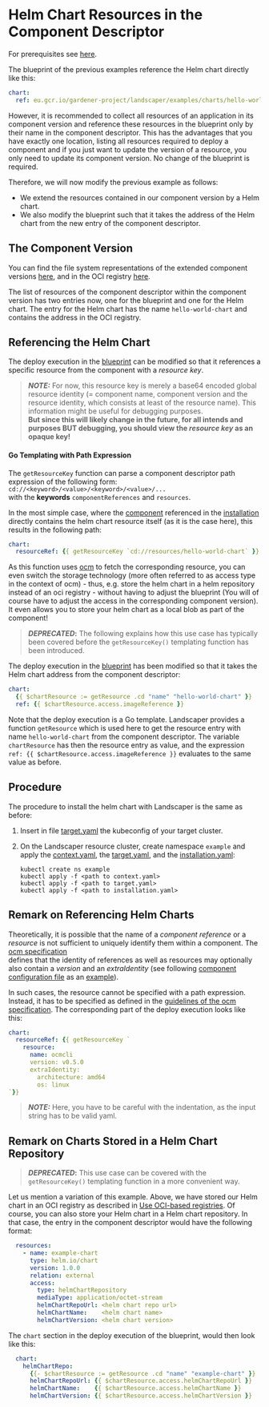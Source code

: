 # Helm Chart Resources in the Component Descriptor

For prerequisites see [here](../../README.md#prerequisites-and-basic-definitions).

The blueprint of the previous examples reference the Helm chart directly like this:

```yaml
chart:
  ref: eu.gcr.io/gardener-project/landscaper/examples/charts/hello-world:1.0.0
```

However, it is recommended to collect all resources of an application in its component version and reference these
resources in the blueprint only by their name in the component descriptor. This has the
advantages that you have exactly one location, listing all resources required to deploy a component and if you just
want to update the version of a resource, you only need to update its component version. No change of
the blueprint is required.

Therefore, we will now modify the previous example as follows:

- We extend the resources contained in our component version by a Helm chart.
- We also modify the blueprint such that it takes the address of the Helm chart from the new entry of the component 
  descriptor.


## The Component Version

You can find the file system representations of the extended component versions [here](https://github.com/gardener/landscaper/tree/master/docs/guided-tour/blueprints/helm-chart-resource/component-archive/v2-external), and in the OCI registry [here](https://eu.gcr.io/gardener-project/landscaper/examples/component-descriptors/github.com/gardener/landscaper-examples/guided-tour/helm-chart-resource).

The list of resources of the component descriptor within the component version has two entries now, one for the 
blueprint and one for the Helm chart. The entry for the Helm chart has the name `hello-world-chart` and contains the 
address in the OCI registry.

## Referencing the Helm Chart
The deploy execution in the [blueprint](./blueprint/blueprint.yaml) can be modified so that it references a specific
resource from the component with a *resource key*.
> **_NOTE:_** For now, this resource key is merely a base64 encoded global resource identity (= component name, 
> component version and the resource identity, which consists at least of the resource name). This information
> might be useful for debugging purposes.  
> **But since this will likely change in the future, for all intends and purposes BUT debugging, you should view the 
> *resource key* as an opaque key!**

#### Go Templating with Path Expression
The `getResourceKey` function can parse a component descriptor path expression of the following form:
`cd://<keyword>/<value>/<keyword>/<value>/...`  
with the **keywords** `componentReferences` and `resources`.

In the most simple case, where the [component](./component-archive/v2-external/component-descriptor.yaml) referenced in 
the [installation](./installation/installation.yaml) directly contains the helm chart resource itself (as it is the case
here), this results in the following path:

```yaml
chart:
  resourceRef: {{ getResourceKey `cd://resources/hello-world-chart` }}
```

As this function uses [ocm](https://ocm.software/) to fetch the corresponding resource, you can even switch the
storage technology (more often referred to as access type in the context of ocm) - thus, e.g. store the helm chart in a
helm repository instead of an oci registry - without having to adjust the blueprint (You will of course have to adjust
the access in the corresponding component version). It even allows you to store your helm chart as a local blob as part
of the component!

> **_DEPRECATED_:** The following explains how this use case has typically been covered before the `getResourceKey()` 
> templating function has been introduced.

The deploy execution in the [blueprint](./blueprint/blueprint.yaml) has been modified so that it takes the Helm chart 
address from the component descriptor:

```yaml
chart:
  {{ $chartResource := getResource .cd "name" "hello-world-chart" }}
  ref: {{ $chartResource.access.imageReference }}
```

Note that the deploy execution is a Go template. Landscaper provides a function `getResource` which is used here to get
the resource entry with name `hello-world-chart` from the component descriptor. The variable `chartResource` has then
the resource entry as value, and the expression `ref: {{ $chartResource.access.imageReference }}` evaluates to the same
value as before.


## Procedure

The procedure to install the helm chart with Landscaper is the same as before:

1. Insert in file [target.yaml](installation/target.yaml) the kubeconfig of your target cluster.

2. On the Landscaper resource cluster, create namespace `example` and apply
   the [context.yaml](./installation/context.yaml),
   the [target.yaml](installation/target.yaml), and the [installation.yaml](installation/installation.yaml):

   ```shell
   kubectl create ns example
   kubectl apply -f <path to context.yaml>
   kubectl apply -f <path to target.yaml>
   kubectl apply -f <path to installation.yaml>
   ```

## Remark on Referencing Helm Charts
Theoretically, it is possible that the name of a *component reference* or a *resource* is not sufficient to uniquely
identify them within a component. The [ocm specification](https://github.com/open-component-model/ocm-spec/blob/main/doc/01-model/03-elements-sub.md#identifiers)  
defines that the identity of references as well as resources may optionally also contain a *version* and an 
*extraIdentity* (see following [component configuration file](https://ocm.software/docs/guides/getting-started-with-ocm/#all-in-one) 
as an [example](./assets/components.yaml)).

In such cases, the resource cannot be specified with a path expression. Instead, it has to be specified as defined in 
the [guidelines of the ocm specification](https://github.com/open-component-model/ocm-spec/blob/main/doc/05-guidelines/03-references.md).
The corresponding part of the deploy execution looks like this:

```yaml
chart:
  resourceRef: {{ getResourceKey `
    resource:
      name: ocmcli
      version: v0.5.0
      extraIdentity:
        architecture: amd64
        os: linux
`}}
```

> **_NOTE:_** Here, you have to be careful with the indentation, as the input string has to be valid yaml.

## Remark on Charts Stored in a Helm Chart Repository
> **_DEPRECATED_:** This use case can be covered with the `getResourceKey()` templating function in a more convenient 
> way.

Let us mention a variation of this example. Above, we have stored our Helm chart in an OCI registry as described in
[Use OCI-based registries](https://helm.sh/docs/topics/registries/).
Of course, you can also store your Helm chart in a Helm chart repository. In that case, the entry in the component 
descriptor would have the following format:

```yaml
  resources:
    - name: example-chart
      type: helm.io/chart
      version: 1.0.0
      relation: external
      access:
        type: helmChartRepository
        mediaType: application/octet-stream
        helmChartRepoUrl: <helm chart repo url>
        helmChartName:    <helm chart name>
        helmChartVersion: <helm chart version>
```

The `chart` section in the deploy execution of the blueprint, would then look like this: 

```yaml
  chart:
    helmChartRepo:
      {{- $chartResource := getResource .cd "name" "example-chart" }}
      helmChartRepoUrl: {{ $chartResource.access.helmChartRepoUrl }}
      helmChartName:    {{ $chartResource.access.helmChartName }}
      helmChartVersion: {{ $chartResource.access.helmChartVersion }}
```
